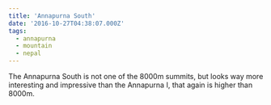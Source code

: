 ```yaml
---
title: 'Annapurna South'
date: '2016-10-27T04:38:07.000Z'
tags:
  - annapurna
  - mountain
  - nepal
---
```


The Annapurna South is not one of the 8000m summits, but looks way more interesting and impressive
than the Annapurna I, that again is higher than 8000m.

